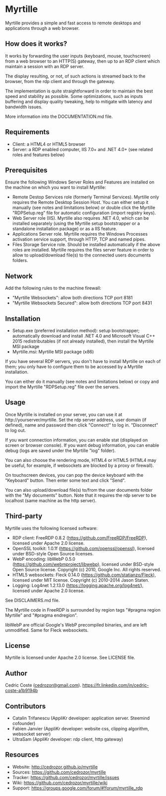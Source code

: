 ﻿# Myrtille
Myrtille provides a simple and fast access to remote desktops and applications through a web browser.

## How does it works?
It works by forwarding the user inputs (keyboard, mouse, touchscreen) from a web browser to an HTTP(S) gateway, then up to an RDP client which maintain a session with an RDP server.

The display resulting, or not, of such actions is streamed back to the browser, from the rdp client and through the gateway.

The implementation is quite straightforward in order to maintain the best speed and stability as possible. Some optimizations, such as inputs buffering and display quality tweaking, help to mitigate with latency and bandwidth issues.

More information into the DOCUMENTATION.md file.

## Requirements
- Client: a HTML4 or HTML5 browser
- Server: a RDP enabled computer, IIS 7.0+ and .NET 4.0+ (see related roles and features below)

## Prerequisites
Ensure the following Windows Server Roles and Features are installed on the machine on which you want to install Myrtille:
- Remote Destop Services role (formerly Terminal Services). Myrtille only requires the Remote Desktop Session Host. You can either setup it manually (see notes and limitations below) or double click the Myrtille "RDPSetup.reg" file for automatic configuration (import registry keys).
- Web Server role (IIS). Myrtille also requires .NET 4.0, which can be installed separately (using the Myrtille setup bootstrapper or a standalone installation package) or as a IIS feature.
- Applications Server role. Myrtille requires the Windows Processes activation service support, through HTTP, TCP and named pipes.
- Files Storage Service role. Should be installed automatically if the above roles are installed. Myrtille requires the files server feature in order to allow to upload/download file(s) to the connected users documents folders.

## Network
Add the following rules to the machine firewall:
- "Myrtille Websockets": allow both directions TCP port 8181
- "Myrtille Websockets Secured": allow both directions TCP port 8431

## Installation
- Setup.exe (preferred installation method): setup bootstrapper; automatically download and install .NET 4.0 and Microsoft Visual C++ 2015 redistributables (if not already installed), then install the Myrtille MSI package
- Myrtille.msi: Myrtille MSI package (x86)

If you have several RDP servers, you don't have to install Myrtille on each of them; you only have to configure them to be accessed by a Myrtille installation.

You can either do it manually (see notes and limitations below) or copy and import the Myrtille "RDPSetup.reg" file over the servers.

## Usage
Once Myrtille is installed on your server, you can use it at http://yourserver/myrtille. Set the rdp server address, user domain (if defined), name and password then click "Connect!" to log in. "Disconnect" to log out.

If you want connection information, you can enable stat (displayed on screen or browser console). If you want debug information, you can enable debug (logs are saved under the Myrtille "log" folder).

You can also choose the rendering mode, HTML4 or HTML5 (HTML4 may be useful, for example, if websockets are blocked by a proxy or firewall).

On touchscreen devices, you can pop the device keyboard with the "Keyboard" button. Then enter some text and click "Send".

You can also upload/download file(s) to/from the user documents folder with the "My documents" button. Note that it requires the rdp server to be localhost (same machine as the http server).

## Third-party
Myrtille uses the following licensed software:
- RDP client: FreeRDP 0.8.2 (https://github.com/FreeRDP/FreeRDP), licensed under Apache 2.0 license.
- OpenSSL toolkit: 1.0.1f (https://github.com/openssl/openssl), licensed under BSD-style Open Source licenses.
- WebP encoding: libWebP 0.5.0 (https://github.com/webmproject/libwebp), licensed under BSD-style Open Source license. Copyright (c) 2010, Google Inc. All rights reserved.
- HTML5 websockets: Fleck 0.14.0 (https://github.com/statianzo/Fleck), licensed under MIT license. Copyright (c) 2010-2014 Jason Staten.
- Logging: Log4net 1.2.13.0 (https://logging.apache.org/log4net/), licensed under Apache 2.0 license.

See DISCLAIMERS.md file.

The Myrtille code in FreeRDP is surrounded by region tags "#pragma region Myrtille" and "#pragma endregion".

libWebP are official Google's WebP precompiled binaries, and are left unmodified. Same for Fleck websockets.

## License
Myrtille is licensed under Apache 2.0 license.
See LICENSE file.

## Author
Cedric Coste (cedrozor@gmail.com). https://fr.linkedin.com/in/cedric-coste-a1b9194b

## Contributors
- Catalin Trifanescu (AppliKr developer: application server. Steemind cofounder)
- Fabien Janvier (AppliKr developer: website css, clipping algorithm, websocket server)
- UltraSam (AppliKr developer: rdp client, http gateway)

## Resources
- Website:	http://cedrozor.github.io/myrtille
- Sources:	https://github.com/cedrozor/myrtille
- Tracker:	https://github.com/cedrozor/myrtille/issues
- Wiki:		https://github.com/cedrozor/myrtille/wiki
- Support:	https://groups.google.com/forum/#!forum/myrtille_rdp